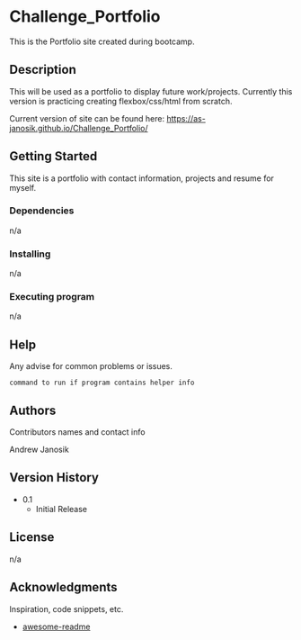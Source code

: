 # Challenge_Portfolio

This is the Portfolio site created during bootcamp.

## Description

This will be used as a portfolio to display future work/projects.  Currently this version is practicing creating flexbox/css/html from scratch. 

Current version of site can be found here:
https://as-janosik.github.io/Challenge_Portfolio/


## Getting Started
This site is a portfolio with contact information, projects and resume for myself.  
### Dependencies
n/a

### Installing
n/a

### Executing program

n/a

## Help

Any advise for common problems or issues.
```
command to run if program contains helper info
```

## Authors

Contributors names and contact info

Andrew Janosik

## Version History

* 0.1
    * Initial Release

## License

n/a

## Acknowledgments

Inspiration, code snippets, etc.
* [awesome-readme](https://github.com/matiassingers/awesome-readme)